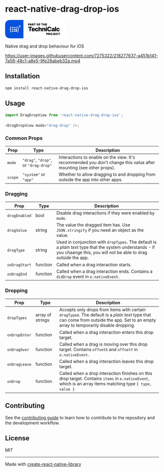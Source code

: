 # react-native-drag-drop-ios

<a href="https://jacobdoescode.com/technicalc"><img alt="Part of the TechniCalc Project" src="https://github.com/jacobp100/technicalc-core/blob/master/banner.png" width="200" height="60"></a>

Native drag and drop behaviour for iOS

https://user-images.githubusercontent.com/7275322/218277637-a451b141-7a58-48c1-a8e5-9fe28abeb32a.mp4

## Installation

```sh
npm install react-native-drag-drop-ios
```

## Usage

```js
import DragDropView from 'react-native-drag-drop-ios';

<DragDropView mode="drag-drop" />;
```

### Common Props

| Prop    | Type                                 | Description                                                                                                        |
| ------- | ------------------------------------ | ------------------------------------------------------------------------------------------------------------------ |
| `mode`  | `"drag"`, `"drop"`, or `"drag-drop"` | Interactions to enable on the view. It's recommended you don't change this value after mounting (see other props). |
| `scope` | `"system"` or `"app"`                | Whether to allow dragging to and dropping from outside the app into other apps.                                    |

### Dragging

| Prop          | Type     | Description                                                                                                                                                               |
| ------------- | -------- | ------------------------------------------------------------------------------------------------------------------------------------------------------------------------- |
| `dragEnabled` | bool     | Disable drag interactions if they were enabled by `mode`.                                                                                                                 |
| `dragValue`   | string   | The value the dragged item has. Use `JSON.stringify` if you need an object as the value.                                                                                  |
| `dragType`    | string   | Used in conjunction with `dropTypes`. The default is a _plain text_ type that the system understands - if you chaange this, you will not be able to drag outside the app. |
| `onDragStart` | function | Called when a drag interaction starts.                                                                                                                                    |
| `onDragEnd`   | function | Called when a drag interaction ends. Contains a `didDrop` event in `e.nativeEvent`.                                                                                       |

### Dropping

| Prop          | Type             | Description                                                                                                                                                                           |
| ------------- | ---------------- | ------------------------------------------------------------------------------------------------------------------------------------------------------------------------------------- |
| `dropTypes`   | array of strings | Accepts only drops from items with certain `dragType`s. The default is a _plain text_ type that can come from outside the app. Set to an empty array to temporarily disable dropping. |
| `onDropEnter` | function         | Called when a drag interaction enters this drop target.                                                                                                                               |
| `onDragOver`  | function         | Called when a drag is moving over this drop target. Contains `offsetX` and `offsetY` in `e.nativeEvent`.                                                                              |
| `onDragLeave` | function         | Called when a drag interaction leaves this drop target.                                                                                                                               |
| `onDrop`      | function         | Called when a drop interaction finishes on this drop target. Contains `items` in `e.nativeEvent`, which is an array items matching type `{ type, value }`                             |

## Contributing

See the [contributing guide](CONTRIBUTING.md) to learn how to contribute to the repository and the development workflow.

## License

MIT

---

Made with [create-react-native-library](https://github.com/callstack/react-native-builder-bob)
